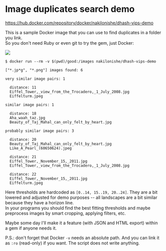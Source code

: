 # Image duplicates search demo

https://hub.docker.com/repository/docker/nakilonishe/dhash-vips-demo

This is a sample Docker image that you can use to find duplicates in a folder you link.  
So you don't need Ruby or even git to try the gem, just Docker:

![](http://gems.nakilon.pro.storage.yandexcloud.net/dhash-vips/example_dups.png)

```none
$ docker run --rm -v $(pwd)/good:/images nakilonishe/dhash-vips-demo

["*.jp*g", "*.png"] images found: 6

very similar image pairs: 1

  distance: 11
  Eiffel_Tower,_view_from_the_Trocadero,_1_July_2008.jpg
  Eiffelturm.jpeg

similar image pairs: 1

  distance: 18
  Aha_waah_taz.jpg
  Beauty_of_Taj_Mahal_can_only_felt_by_heart.jpg

probably similar image pairs: 3

  distance: 20
  Beauty_of_Taj_Mahal_can_only_felt_by_heart.jpg
  Like_A_Pearl_(60650624).jpeg

  distance: 21
  Eiffel_Tower,_November_15,_2011.jpg
  Eiffel_Tower,_view_from_the_Trocadero,_1_July_2008.jpg

  distance: 22
  Eiffel_Tower,_November_15,_2011.jpg
  Eiffelturm.jpeg
```

Here thresholds are hardcoded as `[0..14, 15..19, 20..24]`. They are a bit lowered and adjusted for demo purposes -- all landscapes are a bit similar because they have a horizon line.  
In your programs you should find the best fitting thresholds and maybe preprocess images by smart cropping, applying filters, etc.

Maybe some day I'll make it a feature (with JSON and HTML export) within a gem if anyone needs it.

P.S.: don't forget that Docker `-v` needs an absolute path. And you can link it as `:ro` (read-only) if you want. The script does not write anything.
